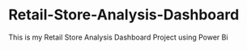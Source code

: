 # Retail-Store-Analysis-Dashboard

This is my Retail Store Analysis Dashboard Project using Power Bi

